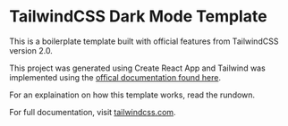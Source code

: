 # TailwindCSS Dark Mode Template

This is a boilerplate template built with official features from TailwindCSS version 2.0.

This project was generated using Create React App and Tailwind was implemented using the [offical documentation found here](https://tailwindcss.com/docs/guides/create-react-app).

For an explaination on how this template works, read the rundown.

For full documentation, visit [tailwindcss.com](https://tailwindcss.com/docs/dark-mode).
